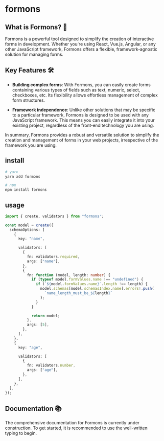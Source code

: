 # formons

## What is Formons? 📝

Formons is a powerful tool designed to simplify the creation of interactive forms in development. Whether you're using React, Vue.js, Angular, or any other JavaScript framework, Formons offers a flexible, framework-agnostic solution for managing forms.

## Key Features 🛠️

- **Building complex forms**: With Formons, you can easily create forms containing various types of fields such as text, numeric, select, checkboxes, etc. Its flexibility allows effortless management of complex form structures.

- **Framework independence**: Unlike other solutions that may be specific to a particular framework, Formons is designed to be used with any JavaScript framework. This means you can easily integrate it into your existing project, regardless of the front-end technology you are using.

In summary, Formons provides a robust and versatile solution to simplify the creation and management of forms in your web projects, irrespective of the framework you are using.

## install

```bash
# yarn
yarn add formons

# npm
npm install formons
```

## usage

```ts
import { create, validators } from "formons";

const model = create({
  schemaOptions: [
    {
      key: "name",

      validators: [
        {
          fn: validators.required,
          args: ["name"],
        },
        {
          fn: function (model, length: number) {
            if (typeof model.formValues.name !== "undefined") {
              if (`${model.formValues.name}`.length !== length) {
                model.schemas[model.schemasIndex.name].errors!.push(
                  `name_length_must_be_${length}`
                );
              }
            }

            return model;
          },
          args: [5],
        },
      ],
    },
    {
      key: "age",

      validators: [
        {
          fn: validators.number,
          args: ["age"],
        },
      ],
    },
  ],
});
```

## Documentation 📚

The comprehensive documentation for Formons is currently under construction. To get started, it is recommended to use the well-written typing to begin.
